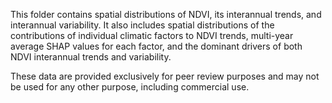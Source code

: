 This folder contains spatial distributions of NDVI, its interannual trends, and interannual variability. It also includes spatial distributions of the contributions of individual climatic factors to NDVI trends, 
multi-year average SHAP values for each factor, and the dominant drivers of both NDVI interannual trends and variability.

These data are provided exclusively for peer review purposes and may not be used for any other purpose, including commercial use.
